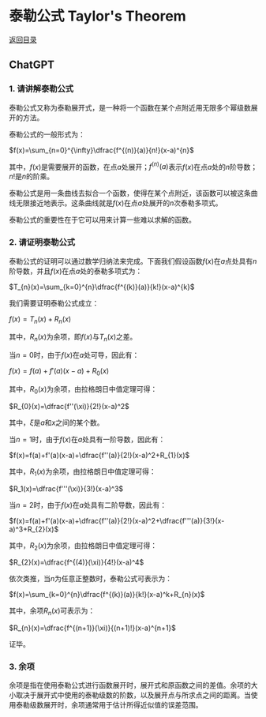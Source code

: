 # 泰勒公式 Taylor's Theorem

[返回目录](index.md)

## ChatGPT

### 1. 请讲解泰勒公式

泰勒公式又称为泰勒展开式，是一种将一个函数在某个点附近用无限多个幂级数展开的方法。

泰勒公式的一般形式为：

$f(x)=\sum_{n=0}^{\infty}\dfrac{f^{(n)}(a)}{n!}(x-a)^{n}$

其中，$f(x)$是需要展开的函数，在点$a$处展开；$f^{(n)}(a)$表示$f(x)$在点$a$处的$n$阶导数；$n!$是$n$的阶乘。

泰勒公式是用一条曲线去拟合一个函数，使得在某个点附近，该函数可以被这条曲线无限接近地表示。这条曲线就是$f(x)$在点$a$处展开的$n$次泰勒多项式。

泰勒公式的重要性在于它可以用来计算一些难以求解的函数。

### 2. 请证明泰勒公式

泰勒公式的证明可以通过数学归纳法来完成。下面我们假设函数$f(x)$在$a$点处具有$n$阶导数，并且$f(x)$在点$a$处的泰勒多项式为：

$T_{n}(x)=\sum_{k=0}^{n}\dfrac{f^{(k)}(a)}{k!}(x-a)^{k}$

我们需要证明泰勒公式成立：

$f(x)=T_{n}(x)+R_{n}(x)$

其中，$R_n(x)$为余项，即$f(x)$与$T_n(x)$之差。

当$n=0$时，由于$f(x)$在$a$处可导，因此有：

$f(x)=f(a)+f'(a)(x-a)+R_{0}(x)$

其中，$R_0(x)$为余项，由拉格朗日中值定理可得：

$R_{0}(x)=\dfrac{f''(\xi)}{2!}(x-a)^2$

其中，$\xi$是$a$和$x$之间的某个数。

当$n=1$时，由于$f(x)$在$a$处具有一阶导数，因此有：

$f(x)=f(a)+f'(a)(x-a)+\dfrac{f''(a)}{2!}(x-a)^2+R_{1}(x)$

其中，$R_1(x)$为余项，由拉格朗日中值定理可得：

$R_1(x)=\dfrac{f'''(\xi)}{3!}(x-a)^3$

当$n=2$时，由于$f(x)$在$a$处具有二阶导数，因此有：

$f(x)=f(a)+f'(a)(x-a)+\dfrac{f''(a)}{2!}(x-a)^2+\dfrac{f'''(a)}{3!}(x-a)^3+R_{2}(x)$

其中，$R_2(x)$为余项，由拉格朗日中值定理可得：

$R_{2}(x)=\dfrac{f^{(4)}(\xi)}{4!}(x-a)^4$

依次类推，当$n$为任意正整数时，泰勒公式可表示为：

$f(x)=\sum_{k=0}^{n}\dfrac{f^{(k)}(a)}{k!}(x-a)^k+R_{n}(x)$

其中，余项$R_n(x)$可表示为：

$R_{n}(x)=\dfrac{f^{(n+1)}(\xi)}{(n+1)!}(x-a)^{n+1}$

证毕。

### 3. 余项

余项是指在使用泰勒公式进行函数展开时，展开式和原函数之间的差值。余项的大小取决于展开式中使用的泰勒级数的阶数，以及展开点与所求点之间的距离。当使用泰勒级数展开时，余项通常用于估计所得近似值的误差范围。

<script>
MathJax = {
  tex: {
    inlineMath: [['$', '$'], ['\\(', '\\)']]
  }
};
</script>
<script id="MathJax-script" async
  src="https://cdn.jsdelivr.net/npm/mathjax@3/es5/tex-chtml.js">
</script>
